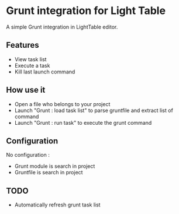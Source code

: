 Grunt integration for Light Table
=================================

A simple Grunt integration in LightTable editor.

Features
--------

- View task list
- Execute a task
- Kill last launch command

How use it
----------

- Open a file who belongs to your project
- Launch "Grunt : load task list" to parse gruntfile and extract list of command
- Launch "Grunt : run task" to execute the grunt command

Configuration
-------------

No configuration :

- Grunt module is search in project
- Gruntfile is search in project

TODO
-------------

- Automatically refresh grunt task list
